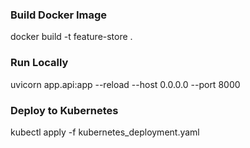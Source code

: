 
### Build Docker Image
docker build -t feature-store .

### Run Locally
uvicorn app.api:app --reload --host 0.0.0.0 --port 8000


### Deploy to Kubernetes
kubectl apply -f kubernetes_deployment.yaml


